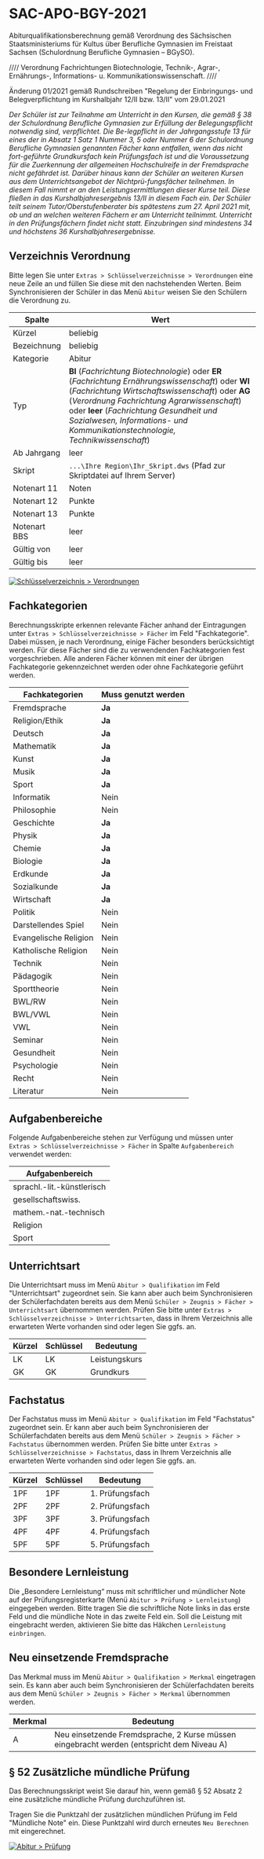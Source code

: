 # SAC-APO-BGY-2021

[1]:/assets/images/sachsen/sac01.png
[2]:/assets/images/Sachsen/apo2017.01.png

Abiturqualifikationsberechnung gemäß Verordnung des Sächsischen Staatsministeriums für Kultus über Berufliche Gymnasien im Freistaat Sachsen (Schulordnung Berufliche Gymnasien – BGySO).

//// Verordnung Fachrichtungen Biotechnologie, Technik-, Agrar-, Ernährungs-, Informations- u. Kommunikationswissenschaft. ////

Änderung 01/2021 gemäß Rundschreiben "Regelung der Einbringungs- und Belegverpflichtung im Kurshalbjahr 12/II bzw. 13/II" vom 29.01.2021

*Der Schüler ist zur Teilnahme am Unterricht in den Kursen, die gemäß § 38 der Schulordnung Berufliche Gymnasien zur Erfüllung der Belegungspflicht notwendig sind, verpflichtet. Die Be-legpflicht in der Jahrgangsstufe 13 für eines der in Absatz 1 Satz 1 Nummer 3, 5 oder Nummer 6 der Schulordnung Berufliche Gymnasien genannten Fächer kann entfallen, wenn das nicht fort-geführte Grundkursfach kein Prüfungsfach ist und die Voraussetzung für die Zuerkennung der allgemeinen Hochschulreife in der Fremdsprache nicht gefährdet ist.
Darüber hinaus kann der Schüler an weiteren Kursen aus dem Unterrichtsangebot der Nichtprü-fungsfächer teilnehmen. In diesem Fall nimmt er an den Leistungsermittlungen dieser Kurse teil. Diese fließen in das Kurshalbjahresergebnis 13/II in diesem Fach ein. Der Schüler teilt seinem Tutor/Oberstufenberater bis spätestens zum 27. April 2021 mit, ob und an welchen weiteren Fächern er am Unterricht teilnimmt. Unterricht in den Prüfungsfächern findet nicht statt.
Einzubringen sind mindestens 34 und höchstens 36 Kurshalbjahresergebnisse.*

## Verzeichnis Verordnung

Bitte legen Sie unter `Extras > Schlüsselverzeichnisse > Verordnungen` eine neue Zeile an und füllen Sie diese mit den nachstehenden Werten. Beim Synchronisieren der Schüler in das Menü `Abitur` weisen Sie den Schülern die Verordnung zu.

| Spalte       | Wert                                     |
|--------------|------------------------------------------|
| Kürzel       | beliebig                                 |
| Bezeichnung  | beliebig                                 |
| Kategorie    | Abitur                                   |
| Typ          | **BI** (*Fachrichtung Biotechnologie*) oder **ER** (*Fachrichtung Ernährungswissenschaft*) oder **WI** (*Fachrichtung Wirtschaftswissenschaft*) oder **AG** (*Verordnung Fachrichtung Agrarwissenschaft*) oder **leer** (*Fachrichtung Gesundheit und Sozialwesen, Informations- und Kommunikationstechnologie, Technikwissenschaft*)|
| Ab Jahrgang  | leer                                     |
| Skript       | ```...\Ihre Region\Ihr_Skript.dws``` (Pfad zur Skriptdatei auf Ihrem Server) |
| Notenart 11  | Noten                                    |
| Notenart 12  | Punkte                                   |
| Notenart 13  | Punkte                                   |
| Notenart BBS | leer                                     |
| Gültig von   | leer                                     |
| Gültig bis   | leer                                     |

[![Schlüsselverzeichnis > Verordnungen][1]][1]

## Fachkategorien

Berechnungsskripte erkennen relevante Fächer anhand der Eintragungen unter `Extras > Schlüsselverzeichnisse > Fächer` im Feld "Fachkategorie".
Dabei müssen, je nach Verordnung, einige Fächer besonders berücksichtigt werden. Für diese Fächer sind die zu verwendenden Fachkategorien fest vorgeschrieben. Alle anderen Fächer können mit einer der übrigen Fachkategorie gekennzeichnet werden oder ohne Fachkategorie geführt werden.

|Fachkategorien|Muss genutzt werden|
|--|--|
|Fremdsprache|**Ja**|
|Religion/Ethik|**Ja**|
|Deutsch|**Ja**|
|Mathematik|**Ja**|
|Kunst|**Ja**|
|Musik|**Ja**|
|Sport|**Ja**|
|Informatik|Nein|
|Philosophie|Nein|
|Geschichte|**Ja**|
|Physik|**Ja**|
|Chemie|**Ja**|
|Biologie|**Ja**|
|Erdkunde|**Ja**|
|Sozialkunde|**Ja**|
|Wirtschaft|**Ja**|
|Politik|Nein|
|Darstellendes Spiel|Nein|
|Evangelische Religion|Nein|
|Katholische Religion|Nein|
|Technik|Nein|
|Pädagogik|Nein|
|Sporttheorie|Nein|
|BWL/RW|Nein|
|BWL/VWL|Nein|
|VWL|Nein|
|Seminar|Nein|
|Gesundheit|Nein|
|Psychologie|Nein|
|Recht|Nein|
|Literatur|Nein|

## Aufgabenbereiche

Folgende Aufgabenbereiche stehen zur Verfügung und müssen unter `Extras > Schlüsselverzeichnisse > Fächer` in Spalte `Aufgabenbereich` verwendet werden:

| Aufgabenbereich            |
|----------------------------|
| sprachl.-lit.-künstlerisch |
| gesellschaftswiss.         |
| mathem.-nat.-technisch     |
| Religion                   |
| Sport                      |

## Unterrichtsart

Die Unterrichtsart muss im Menü `Abitur > Qualifikation` im Feld "Unterrichtsart" zugeordnet sein. Sie kann aber auch beim Synchronisieren der Schülerfachdaten bereits aus dem Menü `Schüler > Zeugnis > Fächer > Unterrichtsart` übernommen werden.
Prüfen Sie bitte unter ```Extras > Schlüsselverzeichnisse > Unterrichtsarten```,  dass in Ihrem Verzeichnis alle erwarteten Werte vorhanden sind oder legen Sie ggfs. an.

| Kürzel | Schlüssel | Bedeutung     |
|--------|-----------|---------------|
| LK     | LK        | Leistungskurs |
| GK     | GK        | Grundkurs     |

## Fachstatus

Der Fachstatus muss im Menü `Abitur > Qualifikation` im Feld "Fachstatus" zugeordnet sein. Er kann aber auch beim Synchronisieren der Schülerfachdaten bereits aus dem Menü `Schüler > Zeugnis > Fächer > Fachstatus` übernommen werden.
Prüfen Sie bitte unter `Extras > Schlüsselverzeichnisse > Fachstatus`,  dass in Ihrem Verzeichnis alle erwarteten Werte vorhanden sind oder legen Sie ggfs. an.

| Kürzel | Schlüssel | Bedeutung       |
|--------|-----------|-----------------|
| 1PF    | 1PF       | 1. Prüfungsfach |
| 2PF    | 2PF       | 2. Prüfungsfach |
| 3PF    | 3PF       | 3. Prüfungsfach |
| 4PF    | 4PF       | 4. Prüfungsfach |
| 5PF    | 5PF       | 5. Prüfungsfach |

## Besondere Lernleistung

Die „Besondere Lernleistung“ muss mit schriftlicher und mündlicher Note auf der Prüfungsregisterkarte (Menü `Abitur > Prüfung > Lernleistung`) eingegeben werden. Bitte tragen Sie die schriftliche Note links in das erste Feld und die mündliche Note in das zweite Feld ein. Soll die Leistung mit eingebracht werden, aktivieren Sie bitte das Häkchen `Lernleistung einbringen`.

## Neu einsetzende Fremdsprache

Das Merkmal muss im Menü `Abitur > Qualifikation > Merkmal` eingetragen sein. Es kann aber auch beim Synchronisieren der Schülerfachdaten bereits aus dem Menü `Schüler > Zeugnis > Fächer > Merkmal` übernommen werden.

| Merkmal | Bedeutung                                |
|---------|------------------------------------------|
| A       | Neu einsetzende Fremdsprache, 2 Kurse müssen eingebracht werden (entspricht dem Niveau A) |

## § 52 Zusätzliche mündliche Prüfung 

Das Berechnungsskript weist Sie darauf hin, wenn gemäß § 52 Absatz 2 eine zusätzliche mündliche Prüfung durchzuführen ist.

Tragen Sie die Punktzahl der zusätzlichen mündlichen Prüfung im Feld "Mündliche Note" ein. Diese Punktzahl wird durch erneutes `Neu Berechnen` mit eingerechnet.

[![Abitur > Prüfung][2]][2]

